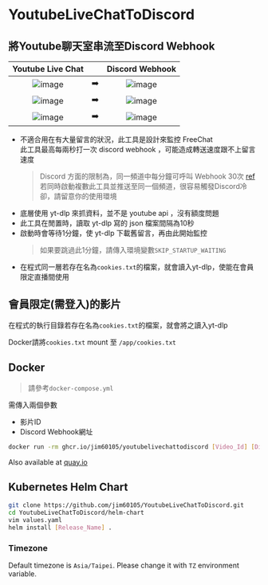 # YoutubeLiveChatToDiscord

## 將Youtube聊天室串流至Discord Webhook

|Youtube Live Chat|| Discord Webhook |
|:-:|:-:|:-:|
|![image](https://user-images.githubusercontent.com/16995691/151545455-af26cbe6-0942-464a-b15e-76ca67dfa142.png) |➡️| ![image](https://user-images.githubusercontent.com/16995691/151438025-d0c4a2de-6845-4d64-93db-89afb2f98e45.png)|
|![image](https://user-images.githubusercontent.com/16995691/151545035-0dfc65e3-41a4-4342-b0c4-178b53a077d6.png) |➡️| ![image](https://user-images.githubusercontent.com/16995691/151545242-651cdbd1-ae8c-4a47-acda-7b9a3b4f59ba.png)|
|![image](https://user-images.githubusercontent.com/16995691/151663570-999a5c8c-a336-407e-906a-56399530417b.png) |➡️| ![image](https://user-images.githubusercontent.com/16995691/151663574-dc5abbc2-cb5d-4e40-a4ce-bfc39f2a7029.png)

- 不適合用在有大量留言的狀況，此工具是設計來監控 FreeChat\
    此工具最高每兩秒打一次 discord webhook ，可能造成轉送速度跟不上留言速度
    > Discord 方面的限制為，同一頻道中每分鐘可呼叫 Webhook 30次 [ref](https://twitter.com/lolpython/status/967621046277820416)\
    > 若同時啟動複數此工具並推送至同一個頻道，很容易觸發Discord冷卻，請留意你的使用環境
- 底層使用 yt-dlp 來抓資料，並不是 youtube api ，沒有額度問題
- 此工具在閒置時，讀取 yt-dlp 寫的 json 檔案間隔為10秒
- 啟動時會等待1分鐘，使 yt-dlp 下載舊留言，再由此開始監控
    > 如果要跳過此1分鐘，請傳入環境變數`SKIP_STARTUP_WAITING`
- 在程式同一層若存在名為`cookies.txt`的檔案，就會讀入yt-dlp，使能在會員限定直播間使用

## 會員限定(需登入)的影片

在程式的執行目錄若存在名為`cookies.txt`的檔案，就會將之讀入yt-dlp

Docker請將`cookies.txt` mount 至 `/app/cookies.txt`

## Docker

> 請參考`docker-compose.yml`

需傳入兩個參數

- 影片ID
- Discord Webhook網址

```sh
docker run -rm ghcr.io/jim60105/youtubelivechattodiscord [Video_Id] [Discord_Webhook_Url]
```

Also available at [quay.io](https://quay.io/jim60105/youtubelivechattodiscord)

## Kubernetes Helm Chart

```sh
git clone https://github.com/jim60105/YoutubeLiveChatToDiscord.git
cd YoutubeLiveChatToDiscord/helm-chart
vim values.yaml
helm install [Release_Name] .
```

### Timezone

Default timezone is `Asia/Taipei`. Please change it with `TZ` environment variable.
